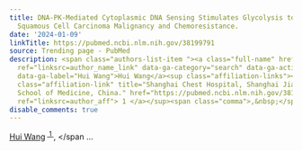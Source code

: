```yaml
---
title: DNA-PK-Mediated Cytoplasmic DNA Sensing Stimulates Glycolysis to Promote Lung
  Squamous Cell Carcinoma Malignancy and Chemoresistance.
date: '2024-01-09'
linkTitle: https://pubmed.ncbi.nlm.nih.gov/38199791
source: Trending page - PubMed
description: <span class="authors-list-item "><a class="full-name" href="https://pubmed.ncbi.nlm.nih.gov/?term=Wang+H&amp;cauthor_id=38199791"
  ref="linksrc=author_name_link" data-ga-category="search" data-ga-action="author_link"
  data-ga-label="Hui Wang">Hui Wang</a><sup class="affiliation-links"><span class="author-sup-separator">&nbsp;</span><a
  class="affiliation-link" title="Shanghai Chest Hospital, Shanghai Jiao Tong University
  School of Medicine, China." href="https://pubmed.ncbi.nlm.nih.gov/38199791#full-view-affiliation-1"
  ref="linksrc=author_aff"> 1 </a></sup><span class="comma">,&nbsp;</span></span ...
disable_comments: true
---
```

<span class="authors-list-item "><a class="full-name" href="https://pubmed.ncbi.nlm.nih.gov/?term=Wang+H&amp;cauthor_id=38199791" ref="linksrc=author_name_link" data-ga-category="search" data-ga-action="author_link" data-ga-label="Hui Wang">Hui Wang</a><sup class="affiliation-links"><span class="author-sup-separator">&nbsp;</span><a class="affiliation-link" title="Shanghai Chest Hospital, Shanghai Jiao Tong University School of Medicine, China." href="https://pubmed.ncbi.nlm.nih.gov/38199791#full-view-affiliation-1" ref="linksrc=author_aff"> 1 </a></sup><span class="comma">,&nbsp;</span></span ...
